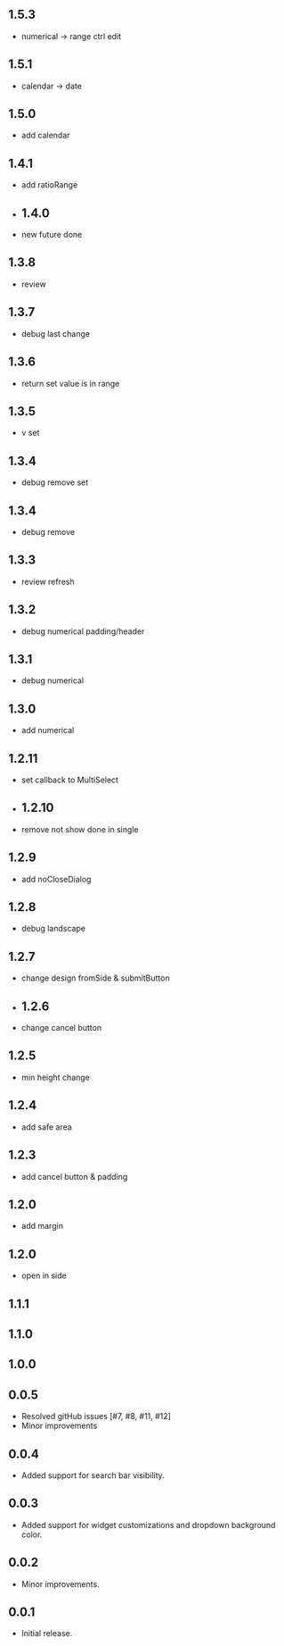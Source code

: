 ## 1.5.3
* numerical -> range ctrl edit
## 1.5.1
* calendar -> date
## 1.5.0
* add calendar
## 1.4.1
* add ratioRange
* ## 1.4.0
* new future done
## 1.3.8
* review
## 1.3.7
* debug last change
## 1.3.6
* return set value is in range
## 1.3.5
* v set
## 1.3.4
* debug remove set
## 1.3.4
* debug remove
## 1.3.3
* review refresh
## 1.3.2
* debug numerical padding/header
## 1.3.1
* debug numerical
## 1.3.0
* add numerical
## 1.2.11
* set callback to MultiSelect
* ## 1.2.10
* remove not show done in single
## 1.2.9
* add noCloseDialog
## 1.2.8
* debug landscape
## 1.2.7
* change design fromSide & submitButton
* ## 1.2.6
* change cancel button
## 1.2.5
* min height change
## 1.2.4
* add safe area
## 1.2.3
* add cancel button & padding
## 1.2.0
* add margin
## 1.2.0
* open in side
## 1.1.1

## 1.1.0

## 1.0.0

## 0.0.5

* Resolved gitHub issues [#7, #8, #11, #12]
* Minor improvements

## 0.0.4

* Added support for search bar visibility.

## 0.0.3

* Added support for widget customizations and dropdown background color.

## 0.0.2

* Minor improvements.

## 0.0.1

* Initial release.